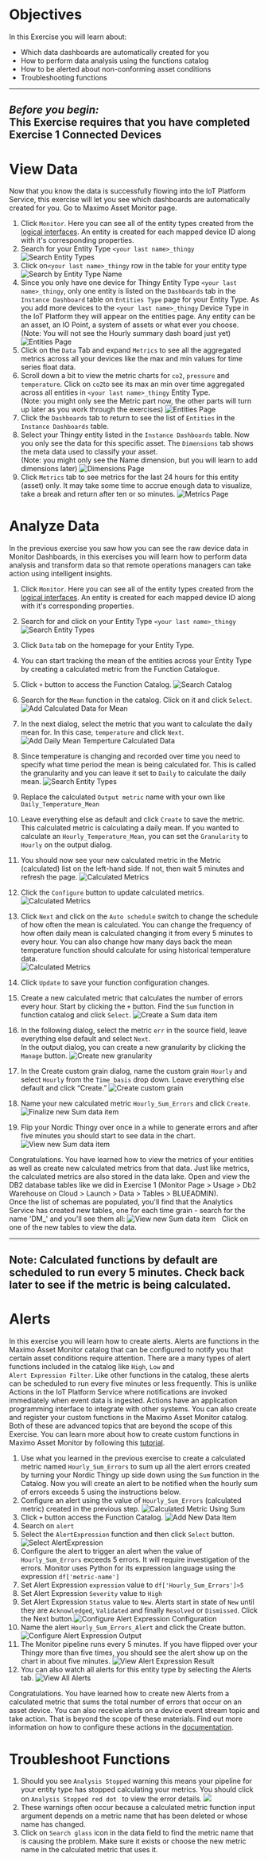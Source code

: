 # Objectives
In this Exercise you will learn about:

* Which data dashboards are automatically created for you
* How to perform data analysis using the functions catalog
* How to be alerted about non-conforming asset conditions
* Troubleshooting functions
---
*Before you begin:*  
This Exercise requires that you have completed Exercise 1 Connected Devices
---

# View Data
Now that you know the data is successfully flowing into the IoT Platform Service, this exercise will let you see which dashboards are automatically created for you. Go to Maximo Asset Monitor page.

1. Click `Monitor`. Here you can see all of the entity types created from the [logical interfaces](https://www.ibm.com/support/knowledgecenter/SSQR84_monitor/iot/platform/GA_information_management/im_ui_flow.html#gs_web). An entity is created for each mapped device ID along with it's corresponding properties.
2.  Search for your Entity Type `<your last name>_thingy`
![Search Entity Types](/img/monitor_saas/i73.png) &nbsp;  
3.  Click on`<your last name>_thingy` row in the table for your entity type
![Search by Entity Type Name](/img/monitor_saas/i74.png) &nbsp;  
4.  Since you only have one device for Thingy Entity Type `<your last name>_thingy`, only one entity is listed on the `Dashboards` tab in the `Instance Dashboard` table on `Entities Type` page for your Entity Type.  As you add more devices to the `<your last name>_thingy` Device Type in the IoT Platform they will appear on the entities page. Any entity can be an asset, an IO Point, a system of assets or what ever you choose.<br>
(Note: You will not see the Hourly summary dash board just yet)
![Entities Page](/img/monitor_saas/i75.png) &nbsp;   
5.  Click on the `Data` Tab and expand `Metrics` to see all the aggregated metrics across all your devices like the max and min values for time series float data.
6.  Scroll down a bit to view the metric charts for `co2`, `pressure` and `temperature`.  Click on `co2`to see its max an min over time aggregated across all entities in `<your last name>_thingy` Entity Type.<br>
(Note: you might only see the Metric part now, the other parts will turn up later as you work through the exercises)
![Entities Page](/img/monitor_saas/i76.png) &nbsp;
7.  Click the `Dashboards` tab to return to see the list of `Entities` in the `Instance Dashboards` table.  
8.  Select your Thingy entity listed in the `Instance Dashboards` table.  Now you only see the data for this specific asset.  The `Dimensions` tab shows the meta data used to classify your asset.<br>
(Note: you might only see the Name dimension, but you will learn to add dimensions later)
![Dimensions Page](/img/monitor_saas/i77.png) &nbsp;
9.  Click `Metrics` tab to see metrics for the last 24 hours for this entity (asset) only. It may take some time to accrue enough data to visualize, take a break and return after ten or so minutes.
![Metrics Page](/img/monitor_saas/i78.png) &nbsp;  

# Analyze Data
In the previous exercise you saw how you can see the raw device data in Monitor Dashboards, in this exercises you will learn how to perform data analysis and transform data so that remote operations managers can take action using intelligent insights.  

1.  Click `Monitor`. Here you can see all of the entity types created from the [logical interfaces](https://www.ibm.com/support/knowledgecenter/SSQR84_monitor/iot/platform/GA_information_management/im_ui_flow.html).  An entity is created for each mapped device ID along with it's corresponding properties.
2.  Search for and click on your Entity Type `<your last name>_thingy`
![Search Entity Types](/img/monitor_saas/i74.png) &nbsp;   
3.  Click `Data` tab  on the homepage for your Entity Type.
4.  You can start tracking the mean of the entities across your Entity Type by creating a calculated metric from the Function Catalogue.
5.  Click `+` button to access the Function Catalog. 
![Search Catalog](/img/monitor_saas/i79.png) &nbsp;
6.  Search for the `Mean` function in the catalog. Click on it and click `Select`.
![Add Calculated Data for Mean](/img/monitor_saas/i80.png) &nbsp;
7.  In the next dialog, select the metric that you want to calculate the daily mean for. In this case, `temperature` and click `Next`.
![Add Daily Mean Temperture Calculated Data](/img/monitor_saas/i81.png) &nbsp;
8.  Since temperature is changing and recorded over time you need to specify what time period the mean is being calculated for.   This is called the granularity and you can leave it set to `Daily` to calculate the daily mean.
![Search Entity Types](/img/monitor_saas/i82.png) &nbsp;
9.  Replace the calculated `Output metric` name with your own like `Daily_Temperature_Mean`
10.  Leave everything else as default and click `Create` to save the metric.  This calculated metric is calculating a daily mean. If you wanted to calculate an `Hourly_Temperature_Mean`, you can set the `Granularity` to `Hourly` on the output dialog.
11.  You should now see your new calculated metric in the Metric (calculated) list on the left-hand side. If not, then wait 5 minutes and refresh the page. 
![Calculated Metrics](/img/monitor_saas/i83a.png) &nbsp;  
12.  Click the `Configure` button to update calculated metrics.
![Calculated Metrics](/img/monitor_saas/i83b.png) &nbsp;  
13.  Click `Next` and click on the `Auto schedule` switch to change the schedule of how often the mean is calculated. You can change the frequency of how often daily mean is calculated changing it from every 5 minutes to every hour.  You can also change how many days back the mean temperature function should calculate for using historical temperature data.    
![Calculated Metrics](/img/monitor_saas/i84.png) &nbsp;  
14.  Click `Update` to save your function configuration changes.

15. Create a new calculated metric that calculates the number of errors every hour. Start by clicking the `+` button. Find the `Sum` function in function catalog and click `Select`. 
![Create a Sum data item](/img/monitor_saas/i84a.png) &nbsp;  
16. In the following dialog, select the metric `err` in the source field, leave everything else default and select `Next`.<br> 
In the output dialog, you can create a new granularity by clicking the `Manage` button.
![Create new granularity](/img/monitor_saas/i84b.png) &nbsp;  
17. In the Create custom grain dialog, name the custom grain `Hourly` and select `Hourly` from the `Time basis` drop down. Leave everything else default and click “Create.” 
![Create custom grain](/img/monitor_saas/i84c.png) &nbsp;
18. Name your new calculated metric `Hourly_Sum_Errors` and click `Create`. 
![Finalize new Sum data item](/img/monitor_saas/i84d.png) &nbsp;
19. Flip your Nordic Thingy over once in a while to generate errors and after five minutes you should start to see data in the chart.
![View new Sum data item](/img/monitor_saas/i84e.png) &nbsp;

Congratulations. You have learned how to view the metrics of your entities as well as create new calculated metrics from that data. Just like metrics, the calculated metrics are also stored in the data lake. Open and view the DB2 database tables like we did in Exercise 1 (Monitor Page > Usage > Db2 Warehouse on Cloud > Launch > Data > Tables > BLUEADMIN). <br>
Once the list of schemas are populated, you'll find that the Analytics Service has created new tables, one for each time grain - search for the name 'DM_<Entity Type>' and you'll see them all:
![View new Sum data item](/img/monitor_saas/i84f.png) &nbsp;
Click on one of the new tables to view the data.

---
**Note:**
Calculated functions by default are scheduled to run every 5 minutes. Check back later to see if the metric is being calculated.
---

# Alerts

In this exercise you will learn how to create alerts. Alerts are functions in the Maximo Asset Monitor catalog that can be configured to notify you that certain asset conditions require attention.  There are a many types of alert functions included in the catalog like `High`, `Low` and<br>`Alert Expression Filter`.  Like other functions in the catalog, these alerts can be scheduled to run every five minutes or less frequently. This is unlike Actions in the IoT Platform Service where notifications are invoked immediately when event data is ingested. Actions have an application programming interface to integrate with other systems.  You can also create and register your custom functions in the Maximo Asset Monitor catalog. Both of these are advanced topics that are beyond the scope of this Exercise. You can learn more about how to create custom functions in Maximo Asset Monitor by following this [tutorial](https://www.ibm.com/support/knowledgecenter/en/SSQR84_monitor/iot/analytics/tutorials/as_adding_complex_function_tutorial.html).

1. Use what you learned in the previous exercise to create a calculated metric named `Hourly_Sum_Errors` to sum up all the alert errors created by turning your Nordic Thingy up side down using the `Sum` function in the Catalog. Now you will create an alert to be notified when the hourly sum of errors exceeds 5 using the instructions below.
2. Configure an alert using the value of `Hourly_Sum_Errors` (calculated metric) created in the previous step. ![Calculated Metric Using Sum](/img/monitor_saas/i85.png) &nbsp;  
3. Click `+` button access the Function Catalog.  ![Add New Data Item](/img/monitor_saas/i85a.png) &nbsp;  
4. Search on `alert`
5. Select the `AlertExpression` function and then click `Select` button.  ![Select AlertExpression](/img/monitor_saas/i86.png) &nbsp;  
6. Configure the alert to trigger an alert when the value of `Hourly_Sum_Errors` exceeds 5 errors. It will require investigation of the errors. Monitor uses Python for its expression language using the expression `df['metric-name']`
7.  Set Alert Expression `expression` value to `df['Hourly_Sum_Errors']>5`
8.  Set Alert Expression `Severity` value to `High`
9.  Set Alert Expression `Status` value to `New`. Alerts start in state of `New` until they are `Acknowledged`, `Validated` and finally `Resolved` or `Dismissed`. Click the Next button.![Configure Alert Expression Configuration](/img/monitor_saas/i87.png) &nbsp;  
10.  Name the alert `Hourly_Sum_Errors_Alert` and click the Create button. ![Configure Alert Expression Output](/img/monitor_saas/i88.png) &nbsp;
11. The Monitor pipeline runs every 5 minutes. If you have flipped over your Thingy more than five times, you should see the alert show up on the chart in about five minutes. ![View Alert Expression Result](/img/monitor_saas/i88a.png) &nbsp;
12. You can also watch all alerts for this entity type by selecting the Alerts tab. ![View All Alerts](/img/monitor_saas/i88b.png) &nbsp;

Congratulations.  You have learned how to create new Alerts from a calculated metric that sums the total number of errors that occur on an asset device.  You can also receive alerts on a device event stream topic and take action. That is beyond the scope of these materials. Find out more information on how to configure these actions in the [documentation](https://www.ibm.com/support/knowledgecenter/en/SSQR84_monitor/iot/analytics/as_custom_actions.html).


# Troubleshoot Functions

1.  Should you see `Analysis Stopped` warning this means your pipeline for your entity type has stopped calculating your metrics. You should click on `Analysis Stopped red dot ` to view the error details.  ![](/img/monitor_saas/i99.png) &nbsp;
2.  These warnings often occur because a calculated metric function input argument depends on a metric name that has been deleted or whose name has changed.   
3.  Click on `Search glass` icon in the data field to find the metric name that is causing the problem.  Make sure it exists or choose the new metric name in the calculated metric that uses it.
